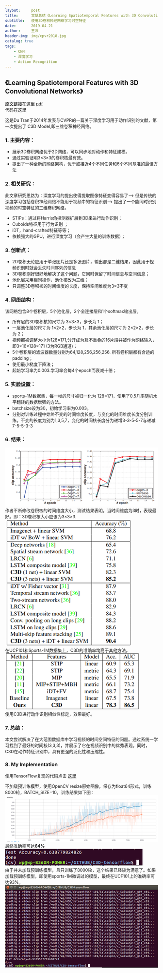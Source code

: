 ```yaml
---
layout:     post
title:      文献总结《Learning Spatiotemporal Features with 3D Convolutional Networks》
subtitle:   使用3D卷积神经网络学习时空特征
date:       2019-04-21
author:     王沛
header-img: img/cpvr2018.jpg
catalog: true
tags:
    - CNN
    - 深度学习
    - Action Recognition
---
```


## 《Learning Spatiotemporal Features with 3D Convolutional Networks》  

[原文链接](https://arxiv.org/abs/1412.0767)在这里 [pdf](https://arxiv.org/pdf/1412.0767.pdf)    
代码在[这里](https://github.com/Xiaokeai18/C3D-tensorflow)

这是Du Tran于2014年发表与CVPR的一篇关于深度学习用于动作识别的文献，第一次提出了 C3D Model,即三维卷积神经网络。  

### 1.	主要内容： 
  - 展示3D卷积网络优于2D网络，可以同步地对动作和特征建模。  
  - 通过实验证明3×3×3的卷积核最有效。  
  - 提出了一种全新的网络架构，优于或接近4个不同任务和6个不同基准的最佳方法  

### 2.	相关研究：
此文章研究思路为：深度学习的提出使得提取图像特征变得容易了——> 但是传统的深度学习包括卷积神经网络不能用于视频中的特征识别——> 提出了一个能同时识别视频的时空特征的三维卷积网络。  
- STIPs：通过将Harris角探测器扩展到3D来进行动作识别；
- Cuboids特征用于行为识别 ；
- iDT，hand-crafted特征等等；
- 依赖强大的GPU，进行深度学习（会产生大量的训练数据）；

### 3.	创新点：
- 2D卷积无论应用于单张图片还是多张图片，输出都是二维结果，因此用于视频识别时就会丢失时间序列的信息 
- 3D卷积刚好很好地解决了这个问题，它同时保留了时间信息与空间信息；
- 池化层采用相同操作，池化核改为三维；
- 只调整3D卷积核的时间维度的长度，保持空间维度为3×3不变

### 4. 网络结构：
该网络包含8个卷积层，5个池化层，2个全连接层和1个softmax输出层。
- 所有层的3D卷积核的尺寸为 3×3×3，步长为 1；
- 一层池化层的尺寸为 1×2×2，步长为 1，其余池化层的尺寸为 2×2×2，步长为 2；
- 视频都被调整大小为128×171,分开成为互不重叠的16片段并被作为网络输入，即3×16×128×171 (3为RGB通道)；
- 5个卷积层的滤波器数量分别为64,128,256,256,256. 所有卷积层都有合适的padding；
- 使用最小梯度下降法；
- 起始学习率为0.003.学习率会每4个epoch而衰减十倍；


### 5. 实验设置：
- sports-1M数据集，每一帧的尺寸被归一化为 128×171，使用了0.5几率随机水平翻转的数据增强的方法。
- batchsize设为30，初始学习率为0.003。
- 分别对训练过程中始终不变的时间维度长度，与变化的时间维度长度分别训练。不变的长度为别为1,3,5,7，变化的时间核长度分为递增3-3-5-5-7与递减7-5-5-3-3


### 6. 结果：
 ![kernel](/img/post2-kernel.png)  
作者不断修改卷积核的时间维度大小，测试结果表明，当时间维度为3时，表现最好。即：3D卷积核大小应该为3×3×3.  
 ![ucf101](/img/post2-ucf101.png)   
在UCF101和Sports-1M数据集上，C3D的准确率均高于其他方法。  
 ![similarity](/img/post2-similarity.png)   
使用C3D进行动作识别相似性标定，效果最好。  

### 7. 总结：   
本文尝试解决了在大范围数据库中学习视频的时间空间特征的问题。通过系统一学习找到了最好的时间核(3,3,3)，并展示了它在视频识别中的优秀表现。同时，C3D在动作特征识别中，具有更强的泛化性和压缩性。

### 8. My Implementation  

使用TensorFlow复现的代码点击 [这里](https://github.com/Xiaokeai18/C3D-tensorflow)  

不加载预训练模型，使用OpenCV resize原始图像，保存为float64形式，训练8000轮，BATCH_SIZE=10，训练结果如下图：  
![result](/img/post2-result.png)  
最终准确率可达**64%**  
![result2](/img/post2-result2.png)  
由于并未加载预训练模型，且只训练了8000轮，这个结果已经较为满意了。如果加载预训练模型，即使用sports-1M微调过的模型，最终在UCF101上的准确率可达93%。  
![result3](/img/post2-result3.png)  